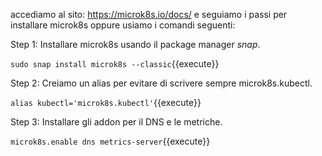 accediamo al sito: https://microk8s.io/docs/ e seguiamo i passi per installare microk8s oppure usiamo i comandi seguenti:

Step 1: Installare microk8s usando il package manager *snap*. 

`sudo snap install microk8s --classic`{{execute}}

Step 2: Creiamo un alias per evitare di scrivere sempre microk8s.kubectl. 

`alias kubectl='microk8s.kubectl'`{{execute}}

Step 3: Installare gli addon per il DNS e le metriche. 

`microk8s.enable dns metrics-server`{{execute}}
